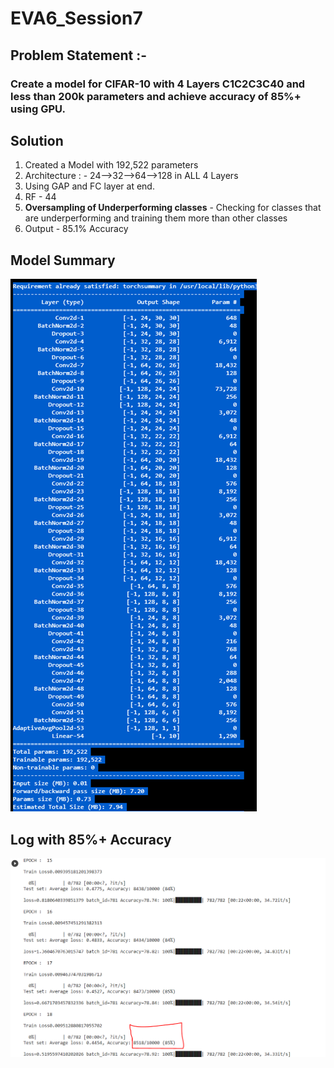 # EVA6_Session7

## Problem Statement :- 

### Create a model for CIFAR-10 with 4 Layers C1C2C3C40 and less than 200k parameters and achieve accuracy of 85%+ using GPU.

## Solution
1. Created a Model with 192,522 parameters 
2. Architecture : - 24-->32-->64-->128 in ALL 4 Layers
3. Using GAP and FC layer at end.
4. RF - 44
5. <b>Oversampling of Underperforming classes</b> - Checking for classes that are underperforming and training them more than other classes
6. Output - 85.1% Accuracy

## Model Summary
![Model_Summary](./Docs/Model_Summary.png)


## Log with 85%+ Accuracy

![Victory Log](./Docs/Log_85.PNG)



